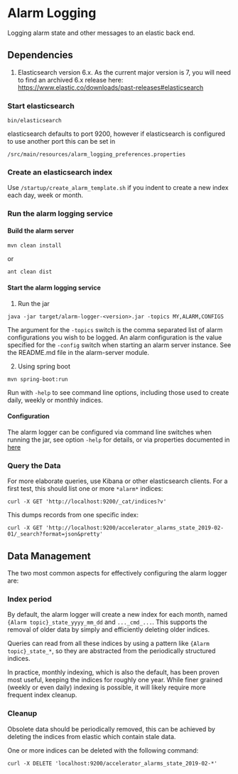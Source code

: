 # Alarm Logging

Logging alarm state and other messages to an elastic back end.

## Dependencies ##
1. Elasticsearch version 6.x. As the current major version is 7, you will need to find an archived 6.x release here:
https://www.elastic.co/downloads/past-releases#elasticsearch

### Start elasticsearch

    bin/elasticsearch

elasticsearch defaults to port 9200, however if elasticsearch is configured to use another port this can be set in

    /src/main/resources/alarm_logging_preferences.properties


### Create an elasticsearch index

Use `/startup/create_alarm_template.sh` if you indent to create a new index each day, week or month.

### Run the alarm logging service

#### Build the alarm server

``` 
mvn clean install
```
or

```
ant clean dist
```

#### Start the alarm logging service

1. Run the jar

```
java -jar target/alarm-logger-<version>.jar -topics MY,ALARM,CONFIGS
```
The argument for the ```-topics``` switch is the comma separated list of alarm configurations you wish to be 
logged. An alarm configuration is the value specified 
for the ```-config``` switch when starting an alarm server instance. See the README.md file in the alarm-server module.

2. Using spring boot  

```
mvn spring-boot:run
```

Run with `-help` to see command line options,
including those used to create daily, weekly or monthly indices.

#### Configuration

The alarm logger can be configured via command line switches when running the jar, see option `-help` for details, 
or via properties documented in [here](https://github.com/ControlSystemStudio/phoebus/blob/master/services/alarm-logger/src/main/resources/alarm_logger.properties)




### Query the Data

For more elaborate queries, use Kibana or other elasticsearch clients.
For a first test, this should list one or more `*alarm*` indices:

```
curl -X GET 'http://localhost:9200/_cat/indices?v'
```

This dumps records from one specific index:

```
curl -X GET 'http://localhost:9200/accelerator_alarms_state_2019-02-01/_search?format=json&pretty'
```

## Data Management

The two most common aspects for effectively configuring the alarm logger are: 

### Index period

By default, the alarm logger will create a new index for each month, named
`{Alarm topic}_state_yyyy_mm_dd` and `..._cmd_...`.
This supports the removal of older data by simply and efficiently deleting older indices.

Queries can read from all these indices by using a pattern like `{Alarm topic}_state_*`,
so they are abstracted from the periodically structured indices.

In practice, monthly indexing, which is also the default, has been proven most useful,
keeping the indices for roughly one year.
While finer grained (weekly or even daily) indexing is possible, it will likely require more frequent index cleanup.

### Cleanup

Obsolete data should be periodically removed, this can be achieved by deleting the indices from elastic which contain
stale data. 

One or more indices can be deleted with the following command:

```
curl -X DELETE 'localhost:9200/accelerator_alarms_state_2019-02-*'
```
